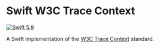 # Swift W3C Trace Context

[![Swift 5.9](https://img.shields.io/badge/Swift-5.9-brightgreen.svg)](https://swift.org/download)

A Swift implementation of the [W3C Trace Context](https://www.w3.org/TR/trace-context-1/) standard.
